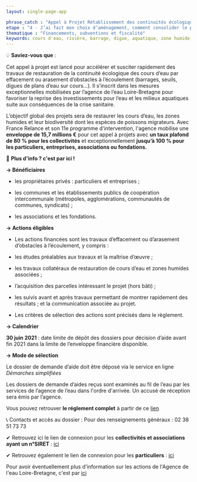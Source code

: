 ```yaml
---
layout: single-page-app

phrase_catch : "Appel à Projet Rétablissement des continuités écologique de l'Agence de l'eau Loire-Bretagne"
etape : "4 - J’ai fait mon choix d’aménagement, comment consolider le projet avant d’attaquer les travaux ?"
thematique : "Financements, subventions et fiscalité"
keywords: cours d'eau, rivière, barrage, digue, aquatique, zone humide, biodiversité, poisson, écoulement
---
```

💡 **Saviez-vous que** :  
  
Cet appel à projet est lancé pour accélérer et susciter rapidement des travaux de restauration de la continuité écologique des cours d’eau par effacement ou arasement d’obstacles à l’écoulement (barrages, seuils, digues de plans d’eau sur cours…).
Il s’inscrit dans les mesures exceptionnelles mobilisées par l’agence de l’eau Loire-Bretagne pour favoriser la reprise des investissements pour l’eau et les milieux aquatiques suite aux conséquences de la crise sanitaire.

L’objectif global des projets sera de restaurer les cours d’eau, les zones humides et leur biodiversité dont les espèces de poissons migrateurs.
Avec France Relance et son 11e programme d'intervention, l'agence mobilise une **enveloppe de 15,7 millions €** pour cet appel à projets avec **un taux plafond de 80 % pour les collectivités** et exceptionnellement **jusqu’à 100 % pour les particuliers, entreprises, associations ou fondations.**

🚀 **Plus d'info ? c'est par ici !** 

**→ Bénéficiaires**

- les propriétaires privés : particuliers et entreprises ;  

- les communes et les établissements publics de coopération intercommunale (métropoles, agglomérations, communautés de communes, syndicats) ;

- les associations et les fondations.

**→ Actions éligibles**

- Les actions financées sont les travaux d’effacement ou d’arasement d’obstacles à l’écoulement, y compris :

- les études préalables aux travaux et la maîtrise d’œuvre ;

- les travaux collatéraux de restauration de cours d’eau et zones humides associées ;

- l’acquisition des parcelles intéressant le projet (hors bâti) ;

- les suivis avant et après travaux permettant de montrer rapidement des résultats ;
et la communication associée au projet.

- Les critères de sélection des actions sont précisés dans le règlement.

**→ Calendrier**

**30 juin 2021** : date limite de dépôt des dossiers pour décision d’aide avant fin 2021 dans la limite de l’enveloppe financière disponible.

**→ Mode de sélection**

Le dossier de demande d’aide doit être déposé via le service en ligne *Démarches simplifiées*

Les dossiers de demande d’aides reçus sont examinés au fil de l’eau par les services de l’agence de l’eau dans l'ordre d'arrivée. Un accusé de réception sera émis par l’agence.

Vous pouvez retrouver **le réglement complet** à partir de ce [lien](https://sdage-sage.eau-loire-bretagne.fr/files/live/sites/sdage-sage/files/Icono/Aides/11-prog/AAP-AAI%202020/REGL_AAP_mesures_exceptionnelles_continuite.pdf)

📞 Contacts et accès au dossier :
Pour des renseignements généraux : 02 38 51 73 73

✔ Retrouvez ici le lien de connexion pour les **collectivités et associations ayant un n°SIRET** : [ici](https://www.demarches-simplifiees.fr/commencer/agence-eau-lb-aap-maq)

✔ Retrouvez également le lien de connexion pour les **particuliers** : [ici](https://www.demarches-simplifiees.fr/commencer/agence-eau-lb-aap-maq-particulier)

Pour avoir éventuellement plus d'information sur les actions de l'Agence de l'eau Loire-Bretagne, c'est par [ici](https://aides-redevances.eau-loire-bretagne.fr/home/aides/appels-a-projets/retablissement-de-la-continuite-ecologique.html)

